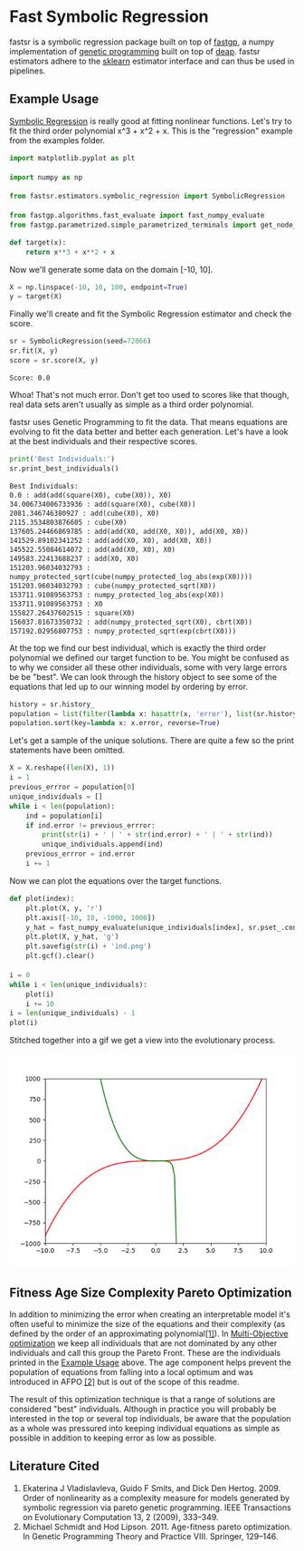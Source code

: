 # Fast Symbolic Regression

fastsr is a symbolic regression package built on top of [fastgp](https://github.com/cfusting/fastgp), a numpy implementation of [genetic programming](https://en.wikipedia.org/wiki/Genetic_programming) built on top of [deap](https://github.com/DEAP/deap).
fastsr estimators adhere to the [sklearn](http://scikit-learn.org/stable/) estimator interface and can thus be used in pipelines.

Example Usage<a name="ex"></a>
------------------------------
[Symbolic Regression](https://en.wikipedia.org/wiki/Symbolic_regression) is really good at fitting nonlinear functions. Let's try to fit the third order polynomial x^3 + x^2 + x. This is the "regression" example from the examples folder.
```python
import matplotlib.pyplot as plt

import numpy as np

from fastsr.estimators.symbolic_regression import SymbolicRegression

from fastgp.algorithms.fast_evaluate import fast_numpy_evaluate
from fastgp.parametrized.simple_parametrized_terminals import get_node_semantics
```
```python
def target(x):
    return x**3 + x**2 + x
```
Now we'll generate some data on the domain \[-10, 10\].
```python
X = np.linspace(-10, 10, 100, endpoint=True)
y = target(X)
```
Finally we'll create and fit the Symbolic Regression estimator and check the score.
```python
sr = SymbolicRegression(seed=72066)
sr.fit(X, y)
score = sr.score(X, y)
```
```
Score: 0.0
```
Whoa! That's not much error. Don't get too used to scores like that though, real data sets aren't usually as simple as a third order polynomial.

fastsr uses Genetic Programming to fit the data. That means equations are evolving to fit the data better and better each generation. Let's have a look at the best individuals and their respective scores.
```python
print('Best Individuals:')
sr.print_best_individuals()
```
```
Best Individuals:
0.0 : add(add(square(X0), cube(X0)), X0)
34.006734006733936 : add(square(X0), cube(X0))
2081.346746380927 : add(cube(X0), X0)
2115.3534803876605 : cube(X0)
137605.24466869785 : add(add(X0, add(X0, X0)), add(X0, X0))
141529.89102341252 : add(add(X0, X0), add(X0, X0))
145522.55084614072 : add(add(X0, X0), X0)
149583.22413688237 : add(X0, X0)
151203.96034032793 : numpy_protected_sqrt(cube(numpy_protected_log_abs(exp(X0))))
151203.96034032793 : cube(numpy_protected_sqrt(X0))
153711.91089563753 : numpy_protected_log_abs(exp(X0))
153711.91089563753 : X0
155827.26437602515 : square(X0)
156037.81673350732 : add(numpy_protected_sqrt(X0), cbrt(X0))
157192.02956807753 : numpy_protected_sqrt(exp(cbrt(X0)))
```
At the top we find our best individual, which is exactly the third order polynomial we defined our target function to be. You might be confused as to why we consider all these other individuals, some with very large errors be be "best".
We can look through the history object to see some of the equations that led up to our winning model by ordering by error.
```python
history = sr.history_
population = list(filter(lambda x: hasattr(x, 'error'), list(sr.history_.genealogy_history.values())))
population.sort(key=lambda x: x.error, reverse=True)
```
Let's get a sample of the unique solutions. There are quite a few so the print statements have been omitted.
```python
X = X.reshape((len(X), 1))
i = 1
previous_errror = population[0]
unique_individuals = []
while i < len(population):
    ind = population[i]
    if ind.error != previous_errror:
        print(str(i) + ' | ' + str(ind.error) + ' | ' + str(ind))
        unique_individuals.append(ind)
    previous_errror = ind.error
    i += 1

```
Now we can plot the equations over the target functions.
```python
def plot(index):
    plt.plot(X, y, 'r')
    plt.axis([-10, 10, -1000, 1000])
    y_hat = fast_numpy_evaluate(unique_individuals[index], sr.pset_.context, X, get_node_semantics)
    plt.plot(X, y_hat, 'g')
    plt.savefig(str(i) + 'ind.png')
    plt.gcf().clear()

i = 0
while i < len(unique_individuals):
    plot(i)
    i += 10
i = len(unique_individuals) - 1
plot(i)
```
Stitched together into a gif we get a view into the evolutionary process.

![Convergence Gif](docs/converge.gif)

Fitness Age Size Complexity Pareto Optimization
-----------------------------------------------
In addition to minimizing the error when creating an interpretable model it's often useful to minimize the size of the equations and their complexity (as defined by the order of an approximating polynomial<a href="#lc-1">\[1\]</a>). In [Multi-Objective optimization](https://en.wikipedia.org/wiki/Multi-objective_optimization) we keep all individuals that are not dominated by any other individuals and call this group the Pareto Front. These are the individuals printed in the <a href="#ex">Example Usage</a> above. The age component helps prevent the population of equations from falling into a local optimum and was introduced in AFPO <a href="#lc-2">\[2\]<a> but is out of the scope of this readme.

The result of this optimization technique is that a range of solutions are considered "best" individuals. Although in practice you will probably be interested in the top or several top individuals, be aware that the population as a whole was pressured into keeping individual equations as simple as possible in addition to keeping error as low as possible.

Literature Cited
----------------
1. Ekaterina J Vladislavleva, Guido F Smits, and Dick Den Hertog. 2009. Order of nonlinearity as a complexity measure for models generated by symbolic regression via pareto genetic programming. IEEE Transactions on Evolutionary Computation 13, 2 (2009), 333–349.<a name="lc-1"></a>
2. Michael Schmidt and Hod Lipson. 2011. Age-fitness pareto optimization. In Genetic Programming Theory and Practice VIII. Springer, 129–146.<a name="lc-2"></a>
